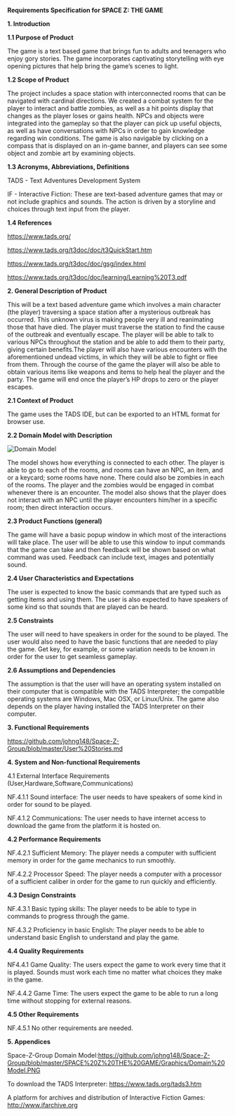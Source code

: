 **Requirements Specification for SPACE Z: THE GAME**

**1. Introduction**

**1.1 Purpose of Product**


The game is a text based game that brings fun to adults and teenagers who enjoy gory stories. The game incorporates captivating storytelling with eye opening pictures that help bring the game’s scenes to light.


**1.2 Scope of Product**


The project includes a space station with interconnected rooms that can be navigated with cardinal directions. We created a combat system for the player to interact and battle zombies, as well as a hit points display that changes as the player loses or gains health. NPCs and objects were integrated into the gameplay so that the player can pick up useful objects, as well as have conversations with NPCs in order to gain knowledge regarding win conditions. The game is also navigable by clicking on a compass that is displayed on an in-game banner, and players can see some object and zombie art by examining objects.

**1.3 Acronyms, Abbreviations, Definitions**

TADS - Text Adventures Development System

IF - Interactive Fiction: These are text-based adventure games that may or not include graphics and sounds. The action is driven by a storyline and choices through text input from the player.

**1.4 References**

https://www.tads.org/

https://www.tads.org/t3doc/doc/t3QuickStart.htm

https://www.tads.org/t3doc/doc/gsg/index.html

https://www.tads.org/t3doc/doc/learning/Learning%20T3.pdf



**2. General Description of Product**

This will be a text based adventure game which involves a main character (the player) traversing a space station after a mysterious outbreak has occurred. This unknown virus is making people very ill and reanimating those that have died. The player must traverse the station to find the cause of the outbreak and eventually escape. The player will be able to talk to various NPCs throughout the station and be able to add them to their party, giving certain benefits.The player will also have various encounters with the aforementioned undead victims, in which they will be able to fight or flee from them. Through the course of the game the player will also be able to obtain various items like weapons and items to help heal the player and the party. The game will end once the player’s HP drops to zero or the player escapes.


**2.1 Context of Product**


The game uses the TADS IDE, but can be exported to an HTML format for browser use.

**2.2 Domain Model with Description**

![Domain Model](https://github.com/johng148/Space-Z-Group/blob/master/SPACE%20Z%20THE%20GAME/Graphics/Domain%20Model.PNG)



The model shows how everything is connected to each other. The player is able to go to each of the rooms, and rooms can have an NPC, an item, and or a keycard; some rooms have none. There could also be zombies in each of the rooms. The player and the zombies would be engaged in combat whenever there is an encounter. The model also shows that the player does not interact with an NPC until the player encounters him/her in a specific room; then direct interaction occurs.

**2.3 Product Functions (general)**

The game will have a basic popup window in which most of the interactions will take place. The user will be able to use this window to input commands that the game can take and then feedback will be shown based on what command was used. Feedback can include text, images and potentially sound.<br />

**2.4 User Characteristics and Expectations**

The user is expected to know the basic commands that are typed such as getting items and using them. The user is also expected to have speakers of some kind so that sounds that are played can be heard.


**2.5 Constraints**

The user will need to have speakers in order for the sound to be played. The user would also need to have the basic functions that are needed to play the game. Get key, for example, or some variation needs to be known in order for the user to get seamless gameplay.

**2.6 Assumptions and Dependencies**

The assumption is that the user will have an operating system installed on their computer that is compatible with the TADS Interpreter; the compatible operating systems are Windows, Mac OSX, or Linux/Unix. The game also depends on the player having installed the TADS Interpreter on their computer.



**3. Functional Requirements**

https://github.com/johng148/Space-Z-Group/blob/master/User%20Stories.md 



**4. System and Non-functional Requirements**

4.1 External Interface Requirements (User,Hardware,Software,Communications)

NF.4.1.1 Sound interface: The user needs to have speakers of some kind in order for sound to be played.

NF.4.1.2 Communications: The user needs to have internet access to download the game from the platform it is hosted on.

**4.2 Performance Requirements**

NF.4.2.1 Sufficient Memory: The player needs a computer with sufficient memory in order for the game mechanics to run smoothly.

NF.4.2.2 Processor Speed: The player needs a computer with a processor of a sufficient caliber in order for the game to run quickly and efficiently.

**4.3 Design Constraints**

NF.4.3.1 Basic typing skills: The player needs to be able to type in commands to progress through the game.

NF.4.3.2 Proficiency in basic English: The player needs to be able to understand basic English to understand and play the game.

**4.4 Quality Requirements**

NF4.4.1 Game Quality: The users expect the game to work every time that it is played. Sounds must work each time no matter what choices they make in the game.

NF.4.4.2 Game Time: The users expect the game to be able to run a long time without stopping for external reasons.

**4.5 Other Requirements**

NF.4.5.1 No other requirements are needed.



**5. Appendices**

Space-Z-Group Domain Model:https://github.com/johng148/Space-Z-Group/blob/master/SPACE%20Z%20THE%20GAME/Graphics/Domain%20Model.PNG

To download the TADS Interpreter: https://www.tads.org/tads3.htm

A platform for archives and distribution of Interactive Fiction Games: http://www.ifarchive.org

